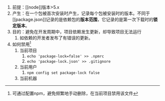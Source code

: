 
1. 前提：[[node]]版本>5.x
2. 产生：在一个包被首次安装时产生，记录每个包被安装时的版本。不同于[[package.json]]记录的是依赖包的**版本范围**，它记录的是第一次下载时的**锁定版本**。
3. 目的：避免在开发周期中，项目依赖发生更新，却导致项目无法运行
	1. 如依赖的开发者发布了有错误的更新。
4. 如何禁用[^1]
	1. 当前项目
		1. `echo 'package-lock=false' >> .npmrc`
		2. `echo 'package-lock.json' >> .gitignore`
	2. 当前用户
		1. `npm config set package-lock false` 
	3. 当前机器

[^1]: 可通过配置npm，避免频繁地手动删除，在当前项目禁用该文件